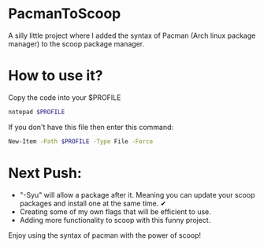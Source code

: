 # PacmanToScoop

A silly little project where I added the syntax of Pacman (Arch linux package manager) to the scoop package manager.

# How to use it?

Copy the code into your $PROFILE

```bash
notepad $PROFILE
```
If you don't have this file then enter this command:

```bash
New-Item -Path $PROFILE -Type File -Force
```
# Next Push:
- "-Syu" will allow a package after it. Meaning you can update your scoop packages and install one at the same time. ✔
- Creating some of my own flags that will be efficient to use.
- Adding more functionality to scoop with this funny project.
  
Enjoy using the syntax of pacman with the power of scoop!
